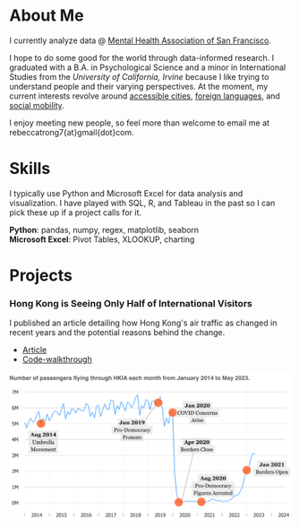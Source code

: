 # About Me
I currently analyze data @ [Mental Health Association of San Francisco](https://www.mentalhealthsf.org/). 

I hope to do some good for the world through data-informed research. I graduated with a B.A. in Psychological Science and a minor in International Studies from the *University of California, Irvine* because I like trying to understand people and their varying perspectives. At the moment, my current interests revolve around [accessible cities](https://www.youtube.com/c/NotJustBikes), [foreign languages](https://www.italki.com), and [social mobility](https://opportunityinsights.org/).

I enjoy meeting new people, so feel more than welcome to email me at rebeccatrong7{at}gmail{dot}com. 

# Skills
I typically use Python and Microsoft Excel for data analysis and visualization. I have played with SQL, R, and Tableau in the past so I can pick these up if a project calls for it. 

**Python**: pandas, numpy, regex, matplotlib, seaborn   
**Microsoft Excel**: Pivot Tables, XLOOKUP, charting

# Projects
### Hong Kong is Seeing Only Half of International Visitors
I published an article detailing how Hong Kong's air traffic as changed in recent years and the potential reasons behind the change.   
- [Article](mediumlink)
- [Code-walkthrough](githublink)

[![Hong Kong Air Traffic Timeline!](assets/img/hkthumbnail_small2.png)](https://medium.com/@rebecca.truong)

 
